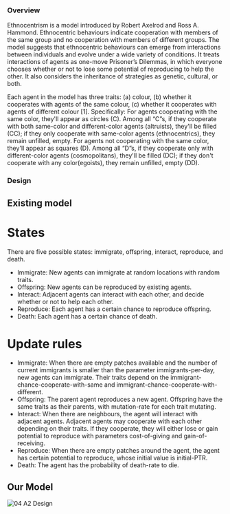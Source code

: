 ### Overview 
Ethnocentrism is a model introduced by Robert Axelrod and Ross A. Hammond. Ethnocentric behaviours indicate cooperation with members of the same group and no cooperation with members of different groups. The model suggests that ethnocentric behaviours can emerge from interactions between individuals and evolve under a wide variety of conditions. It treats interactions of agents as one-move Prisoner’s Dilemmas, in which everyone chooses whether or not to lose some potential of reproducing to help the other. It also considers the inheritance of strategies as genetic, cultural, or both. 

Each agent in the model has three traits: (a) colour, (b) whether it cooperates with agents of the same colour, (c) whether it cooperates with agents of different colour [1]. Specifically: For agents cooperating with the same color, they'll appear as circles (C). Among all “C”s, if they cooperate with both same-color and different-color agents (altruists), they'll be filled (CC); if they only cooperate with same-color agents (ethnocentrics), they remain unfilled, empty. For agents not cooperating with the same color, they'll appear as squares (D). Among all “D”s, if they cooperate only with different-color agents (cosmopolitans), they'll be filled (DC); if they don't cooperate with any color(egoists), they remain unfilled, empty (DD).
### Design
## Existing model
# States
There are five possible states: immigrate, offspring, interact, reproduce, and death.
- Immigrate: New agents can immigrate at random locations with random traits.
- Offspring: New agents can be reproduced by existing agents. 
- Interact: Adjacent agents can interact with each other, and decide whether or not to help each other.
- Reproduce: Each agent has a certain chance to reproduce offspring.
- Death: Each agent has a certain chance of death.
# Update rules
- Immigrate: When there are empty patches available and the number of current immigrants is smaller than the parameter immigrants-per-day, new agents can immigrate. Their traits depend on the immigrant-chance-cooperate-with-same and immigrant-chance-cooperate-with-different.
- Offspring: The parent agent reproduces a new agent. Offspring have the same traits as their parents, with mutation-rate for each trait mutating.
- Interact: When there are neighbours, the agent will interact with adjacent agents. Adjacent agents may cooperate with each other depending on their traits. If they cooperate, they will either lose or gain potential to reproduce with parameters cost-of-giving and gain-of-receiving.
- Reproduce: When there are empty patches around the agent, the agent has certain potential to reproduce, whose initial value is initial-PTR.
- Death: The agent has the probability of death-rate to die.
## Our Model
![04 A2 Design](https://github.com/Baye0110/Ethnocentrism-Model/assets/90529080/15d2220b-cf28-46ae-90d2-3c9729b25c7c)

